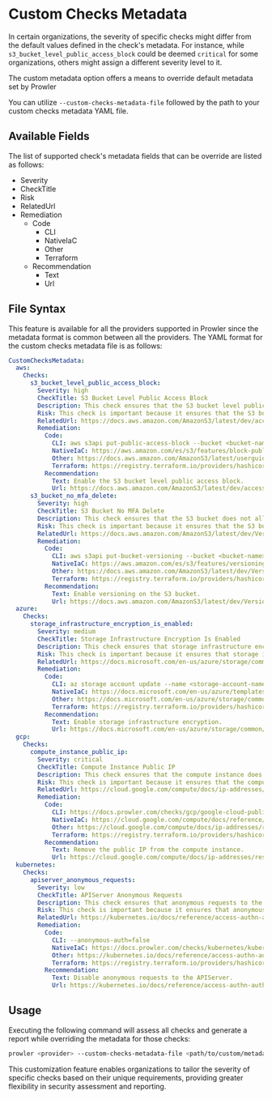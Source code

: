 # Custom Checks Metadata

In certain organizations, the severity of specific checks might differ from the default values defined in the check's metadata. For instance, while `s3_bucket_level_public_access_block` could be deemed `critical` for some organizations, others might assign a different severity level to it.

The custom metadata option offers a means to override default metadata set by Prowler

You can utilize `--custom-checks-metadata-file` followed by the path to your custom checks metadata YAML file.

## Available Fields

The list of supported check's metadata fields that can be override are listed as follows:

- Severity
- CheckTitle
- Risk
- RelatedUrl
- Remediation
    - Code
        - CLI
        - NativeIaC
        - Other
        - Terraform
    - Recommendation
        - Text
        - Url


## File Syntax

This feature is available for all the providers supported in Prowler since the metadata format is common between all the providers. The YAML format for the custom checks metadata file is as follows:

```yaml title="custom_checks_metadata.yaml"
CustomChecksMetadata:
  aws:
    Checks:
      s3_bucket_level_public_access_block:
        Severity: high
        CheckTitle: S3 Bucket Level Public Access Block
        Description: This check ensures that the S3 bucket level public access block is enabled.
        Risk: This check is important because it ensures that the S3 bucket level public access block is enabled.
        RelatedUrl: https://docs.aws.amazon.com/AmazonS3/latest/dev/access-control-block-public-access.html
        Remediation:
          Code:
            CLI: aws s3api put-public-access-block --bucket <bucket-name> --public-access-block-configuration BlockPublicAcls=true,IgnorePublicAcls=true,BlockPublicPolicy=true,RestrictPublicBuckets=true
            NativeIaC: https://aws.amazon.com/es/s3/features/block-public-access/
            Other: https://docs.aws.amazon.com/AmazonS3/latest/userguide/access-control-block-public-access.html
            Terraform: https://registry.terraform.io/providers/hashicorp/aws/latest/docs/resources/s3_bucket_public_access_block
          Recommendation:
            Text: Enable the S3 bucket level public access block.
            Url: https://docs.aws.amazon.com/AmazonS3/latest/dev/access-control-block-public-access.html
      s3_bucket_no_mfa_delete:
        Severity: high
        CheckTitle: S3 Bucket No MFA Delete
        Description: This check ensures that the S3 bucket does not allow delete operations without MFA.
        Risk: This check is important because it ensures that the S3 bucket does not allow delete operations without MFA.
        RelatedUrl: https://docs.aws.amazon.com/AmazonS3/latest/dev/Versioning.html
        Remediation:
          Code:
            CLI: aws s3api put-bucket-versioning --bucket <bucket-name> --versioning-configuration Status=Enabled,MFADelete=Enabled
            NativeIaC: https://aws.amazon.com/es/s3/features/versioning/
            Other: https://docs.aws.amazon.com/AmazonS3/latest/dev/Versioning.html
            Terraform: https://registry.terraform.io/providers/hashicorp/aws/latest/docs/resources/s3_bucket_versioning
          Recommendation:
            Text: Enable versioning on the S3 bucket.
            Url: https://docs.aws.amazon.com/AmazonS3/latest/dev/Versioning.html
  azure:
    Checks:
      storage_infrastructure_encryption_is_enabled:
        Severity: medium
        CheckTitle: Storage Infrastructure Encryption Is Enabled
        Description: This check ensures that storage infrastructure encryption is enabled.
        Risk: This check is important because it ensures that storage infrastructure encryption is enabled.
        RelatedUrl: https://docs.microsoft.com/en-us/azure/storage/common/storage-service-encryption
        Remediation:
          Code:
            CLI: az storage account update --name <storage-account-name> --resource-group <resource-group-name> --set properties.encryption.services.blob.enabled=true properties.encryption.services.file.enabled=true properties.encryption.services.queue.enabled=true properties.encryption.services.table.enabled=true
            NativeIaC: https://docs.microsoft.com/en-us/azure/templates/microsoft.storage/storageaccounts
            Other: https://docs.microsoft.com/en-us/azure/storage/common/storage-service-encryption
            Terraform: https://registry.terraform.io/providers/hashicorp/azurerm/latest/docs/resources/storage_account
          Recommendation:
            Text: Enable storage infrastructure encryption.
            Url: https://docs.microsoft.com/en-us/azure/storage/common/storage-service-encryption
  gcp:
    Checks:
      compute_instance_public_ip:
        Severity: critical
        CheckTitle: Compute Instance Public IP
        Description: This check ensures that the compute instance does not have a public IP.
        Risk: This check is important because it ensures that the compute instance does not have a public IP.
        RelatedUrl: https://cloud.google.com/compute/docs/ip-addresses/reserve-static-external-ip-address
        Remediation:
          Code:
            CLI: https://docs.prowler.com/checks/gcp/google-cloud-public-policies/bc_gcp_public_2#cli-command
            NativeIaC: https://cloud.google.com/compute/docs/reference/rest/v1/instances
            Other: https://cloud.google.com/compute/docs/ip-addresses/reserve-static-external-ip-address
            Terraform: https://registry.terraform.io/providers/hashicorp/google/latest/docs/resources/compute_instance
          Recommendation:
            Text: Remove the public IP from the compute instance.
            Url: https://cloud.google.com/compute/docs/ip-addresses/reserve-static-external-ip-address
  kubernetes:
    Checks:
      apiserver_anonymous_requests:
        Severity: low
        CheckTitle: APIServer Anonymous Requests
        Description: This check ensures that anonymous requests to the APIServer are disabled.
        Risk: This check is important because it ensures that anonymous requests to the APIServer are disabled.
        RelatedUrl: https://kubernetes.io/docs/reference/access-authn-authz/authentication/
        Remediation:
          Code:
            CLI: --anonymous-auth=false
            NativeIaC: https://docs.prowler.com/checks/kubernetes/kubernetes-policy-index/ensure-that-the-anonymous-auth-argument-is-set-to-false-1#kubernetes
            Other: https://kubernetes.io/docs/reference/access-authn-authz/authentication/
            Terraform: https://registry.terraform.io/providers/hashicorp/kubernetes/latest/docs/resources/cluster_role_binding
          Recommendation:
            Text: Disable anonymous requests to the APIServer.
            Url: https://kubernetes.io/docs/reference/access-authn-authz/authentication/
```

## Usage

Executing the following command will assess all checks and generate a report while overriding the metadata for those checks:

```sh
prowler <provider> --custom-checks-metadata-file <path/to/custom/metadata>
```

This customization feature enables organizations to tailor the severity of specific checks based on their unique requirements, providing greater flexibility in security assessment and reporting.
